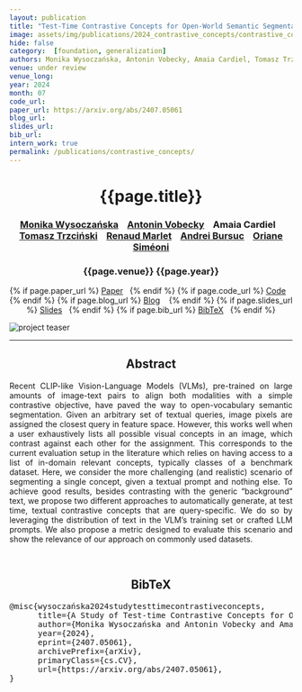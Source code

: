 ```yaml
---
layout: publication
title: "Test-Time Contrastive Concepts for Open-World Semantic Segmentation"
image: assets/img/publications/2024_contrastive_concepts/contrastive_concepts.png
hide: false
category:  [foundation, generalization]
authors: Monika Wysoczańska, Antonin Vobecky, Amaia Cardiel, Tomasz Trzciński, Renaud Marlet, Andrei Bursuc, Oriane Siméoni
venue: under review
venue_long:
year: 2024
month: 07
code_url:
paper_url: https://arxiv.org/abs/2407.05061
blog_url:
slides_url:
bib_url:
intern_work: true
permalink: /publications/contrastive_concepts/
---
```


<h1 align="center"> {{page.title}} </h1>
<!-- Simple call of authors -->
<!-- <h3 align="center"> {{page.authors}} </h3> -->
<!-- Alternatively you can add links to author pages -->
<h3 align="center"><a href="https://wysoczanska.github.io/">Monika Wysoczańska</a> &nbsp;&nbsp; <a href="https://vobecant.github.io/">Antonin Vobecky</a> &nbsp;&nbsp; Amaia Cardiel &nbsp;&nbsp; <a href="https://scholar.google.com/citations?user=bJMRBFoAAAAJ&hl=en">Tomasz Trzciński</a> &nbsp;&nbsp; <a href="https://scholar.google.fr/citations?user=2rclwh4AAAAJ&hl=en">Renaud Marlet</a> &nbsp;&nbsp; <a href="https://abursuc.github.io/">Andrei Bursuc</a> &nbsp;&nbsp; <a href="https://osimeoni.github.io/">Oriane Siméoni</a></h3>


<h3 align="center"> {{page.venue}} {{page.year}} </h3>

<div align="center">
  <p>
    {% if page.paper_url %}
    <a href="{{ page.paper_url }}"><i class="far fa-file-pdf"></i> Paper</a>&nbsp;&nbsp;
    {% endif %}
    {% if page.code_url %}
    <a href="{{ page.code_url }}"><i class="fab fa-github"></i> Code</a> &nbsp;&nbsp;
    {% endif %}
    {% if page.blog_url %}
    <a href="{{ page.blog_url }}"><i class="fab fa-blogger"></i> Blog</a> &nbsp;&nbsp;
    {% endif %}
    {% if page.slides_url %}
    <a href="{{ page.slides_url }}"><i class="far fa-file-pdf"></i> Slides</a>&nbsp;&nbsp;
    {% endif %}
    {% if page.bib_url %}
    <a href="{{ page.bib_url}}"><i class="far fa-file-alt"></i> BibTeX</a>&nbsp;&nbsp;
    {% endif %}
  </p>
</div>


<div class="publication-teaser">
    <img src="../../{{ page.image }}" alt="project teaser"/>
</div>

<hr>

<h2  align="center"> Abstract</h2>

<p align="justify">Recent CLIP-like Vision-Language Models (VLMs), pre-trained on large amounts of image-text pairs to align both modalities with a simple contrastive objective, have paved the way to open-vocabulary semantic segmentation. Given an arbitrary set of textual queries, image pixels are assigned the closest query in feature space. However, this works well when a user exhaustively lists all possible visual concepts in an image, which contrast against each other for the assignment. This corresponds to the current evaluation setup in the literature which relies on having access to a list of in-domain relevant concepts, typically classes of a benchmark dataset. Here, we consider the more challenging (and realistic) scenario of segmenting a single concept, given a textual prompt and nothing else. To achieve good results, besides contrasting with the generic “background” text, we propose two different approaches to automatically generate, at test time, textual contrastive concepts that are query-specific. We do so by leveraging the distribution of text in the VLM’s training set or crafted LLM prompts. We also propose a metric designed to evaluate this scenario and show the relevance of our approach on commonly used datasets.</p>

<br>

<h2  align="center">BibTeX</h2>
<left>
  <pre class="bibtex-box">
@misc{wysoczańska2024studytesttimecontrastiveconcepts,
      title={A Study of Test-time Contrastive Concepts for Open-world, Open-vocabulary Semantic Segmentation},
      author={Monika Wysoczańska and Antonin Vobecky and Amaia Cardiel and Tomasz Trzciński and Renaud Marlet and Andrei Bursuc and Oriane Siméoni},
      year={2024},
      eprint={2407.05061},
      archivePrefix={arXiv},
      primaryClass={cs.CV},
      url={https://arxiv.org/abs/2407.05061},
}
</pre>
</left>

<br>
